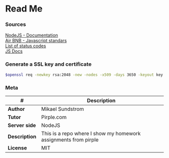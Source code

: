 # Read Me

### Sources

[NodeJS - Documentation](https://nodejs.org/api/documentation.html)  
[Air BNB - Javascript standars](https://github.com/airbnb/javascript)  
[List of status codes](https://en.wikipedia.org/wiki/List_of_HTTP_status_codes)  
[JS Docs](http://usejsdoc.org/index.html#block-tags)  

### Generate a SSL key and certificate
```bash
$openssl req -newkey rsa:2048 -new -nodes -x509 -days 3650 -keyout key.pem -out cert.pem
```

### Meta

| #               | Description                                                     |
| --------------- | --------------------------------------------------------------- |
| __Author__      | Mikael Sundstrom                                                |
| __Tutor__       | Pirple.com                                                      |
| __Server side__ | NodeJS                                                          |
| __Description__ | This is a repo where I show my homework assignments from pirple |
| __License__     | MIT                                                             |
